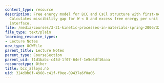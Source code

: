 ```yaml
---
content_type: resource
description: Free energy model for BCC and CsCl structure with first-neighbor interactions.
  Calculates miscibility gap for W < 0 and excess free energy per unit area of diffuse
  interface.
file: /media/courses/3-21-kinetic-processes-in-materials-spring-2006/324d0b8f4968c41ff0ee09437a6f0a06_bcc_alloys.nb
file_type: text/plain
learning_resource_types:
- Lecture Notes
ocw_type: OCWFile
parent_title: Lecture Notes
parent_type: CourseSection
parent_uid: f1d1babc-c43d-1f07-64ef-1e5e6df16aaa
resourcetype: Other
title: bcc_alloys.nb
uid: 324d0b8f-4968-c41f-f0ee-09437a6f0a06
---
```

